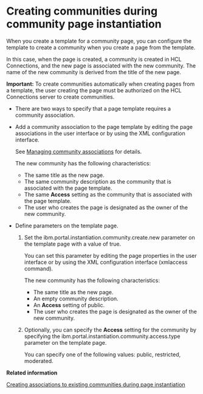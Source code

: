 # Creating communities during community page instantiation

When you create a template for a community page, you can configure the template to create a community when you create a page from the template.

In this case, when the page is created, a community is created in HCL Connections, and the new page is associated with the new community. The name of the new community is derived from the title of the new page.

**Important:** To create communities automatically when creating pages from a template, the user creating the page must be authorized on the HCL Connections server to create communities.

-   There are two ways to specify that a page template requires a community association.
-   Add a community association to the page template by editing the page associations in the user interface or by using the XML configuration interface.

    See [Managing community associations](commpages_create_mapping.md) for details.

    The new community has the following characteristics:

    -   The same title as the new page.
    -   The same community description as the community that is associated with the page template.
    -   The same **Access** setting as the community that is associated with the page template.
    -   The user who creates the page is designated as the owner of the new community.
-   Define parameters on the template page.

    1.  Set the ibm.portal.instantiation.community.create.new parameter on the template page with a value of true.

        You can set this parameter by editing the page properties in the user interface or by using the XML configuration interface \(xmlaccess command\).

        The new community has the following characteristics:

        -   The same title as the new page.
        -   An empty community description.
        -   An **Access** setting of public.
        -   The user who creates the page is designated as the owner of the new community.
    2.  Optionally, you can specify the **Access** setting for the community by specifying the ibm.portal.instantiation.community.access.type parameter on the template page.

        You can specify one of the following values: public, restricted, moderated.



**Related information**  


[Creating associations to existing communities during page instantiation](../admin-system/commpages_create_mapping_exist.md)

